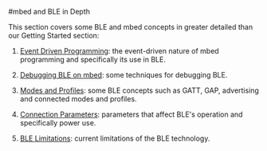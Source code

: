 #mbed and BLE in Depth

This section covers some BLE and mbed concepts in greater detailed than our Getting Started section:

1. [Event Driven Programming](/InDepth/Events/): the event-driven nature of mbed programming and specifically its use in BLE.

2. [Debugging BLE on mbed](/InDepth/Debugging/): some techniques for debugging BLE.

2. [Modes and Profiles](/InDepth/BLEInDepth/): some BLE concepts such as GATT, GAP, advertising and connected modes and profiles.

3. [Connection Parameters](/InDepth/ConnectionParameters/): parameters that affect BLE's operation and specifically power use.

4. [BLE Limitations](/InDepth/Limitations/): current limitations of the BLE technology. 